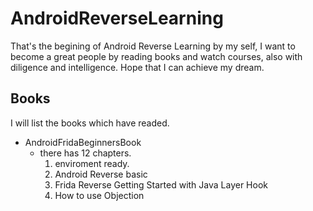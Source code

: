 # AndroidReverseLearning
That's the begining of Android Reverse Learning by my self, I want to become a great people by reading books and watch courses, also with diligence and intelligence. Hope that I can achieve my dream.

## Books
I will list the books which have readed.

+ AndroidFridaBeginnersBook
    + there has 12 chapters.
        1. enviroment ready.
        2. Android Reverse basic
        3. Frida Reverse Getting Started with Java Layer Hook
        4. How to use Objection
        
